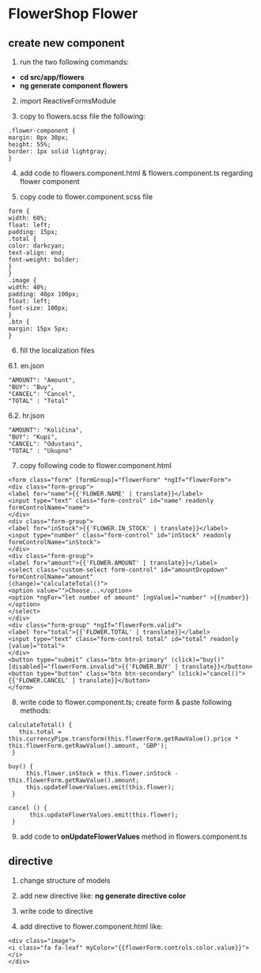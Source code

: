 # FlowerShop Flower

## create new component

1. run the two following commands:
 - <b> cd src/app/flowers</b>
- <b> ng generate component flowers</b>

2. import ReactiveFormsModule

3. copy to flowers.scss file the following:

````
.flower-component {
margin: 0px 30px;
height: 55%;
border: 1px solid lightgray;
}
````

4. add code to flowers.component.html & flowers.component.ts regarding flower component

5. copy code to flower.component.scss file

````
form {
width: 60%;
float: left;
padding: 15px;
.total {
color: darkcyan;
text-align: end;
font-weight: bolder;
}
}
.image {
width: 40%;
padding: 40px 100px;
float: left;
font-size: 100px;
}
.btn {
margin: 15px 5px;
}
````

6. fill the localization files 

  6.1. en.json

````
"AMOUNT": "Amount",
"BUY": "Buy",
"CANCEL": "Cancel",
"TOTAL" : "Total"
````

  6.2. hr.json
````
"AMOUNT": "Količina",
"BUY": "Kupi",
"CANCEL": "Odustani",
"TOTAL" : "Ukupno"
````

7. copy following code to flower.component.html

````
<form class="form" [formGroup]="flowerForm" *ngIf="flowerForm">
<div class="form-group">
<label for="name">{{'FLOWER.NAME' | translate}}</label>
<input type="text" class="form-control" id="name" readonly formControlName="name">
</div>
<div class="form-group">
<label for="inStock">{{'FLOWER.IN_STOCK' | translate}}</label>
<input type="number" class="form-control" id="inStock" readonly formControlName="inStock">
</div>
<div class="form-group">
<label for="amount">{{'FLOWER.AMOUNT' | translate}}</label>
<select class="custom-select form-control" id="amountDropdown" formControlName="amount"
(change)="calculateTotal()">
<option value="">Choose...</option>
<option *ngFor="let number of amount" [ngValue]="number" >{{number}}</option>
</select>
</div>
<div class="form-group" *ngIf="flowerForm.valid">
<label for="total">{{'FLOWER.TOTAL' | translate}}</label>
<input type="text" class="form-control total" id="total" readonly [value]="total">
</div>
<button type="submit" class="btn btn-primary" (click)="buy()"
[disabled]="flowerForm.invalid">{{'FLOWER.BUY' | translate}}</button>
<button type="button" class="btn btn-secondary" (click)="cancel()">{{'FLOWER.CANCEL' | translate}}</button>
</form>
````

8. write code to flower.component.ts; create form & paste following methods:

````
calculateTotal() {
   this.total = this.currencyPipe.transform(this.flowerForm.getRawValue().price * this.flowerForm.getRawValue().amount, 'GBP');
 }

buy() {
     this.flower.inStock = this.flower.inStock - this.flowerForm.getRawValue().amount;
     this.updateFlowerValues.emit(this.flower);
 }

cancel () {
      this.updateFlowerValues.emit(this.flower);
 }
````

9. add code to <b>onUpdateFlowerValues</b> method in flowers.component.ts 


## directive

1. change structure of models

2. add new directive like: <b>ng generate directive color</b>

3. write code to directive

4. add directive to flower.component.html like:

````
<div class="image">
<i class="fa fa-leaf" myColor="{{flowerForm.controls.color.value}}"></i>
</div>
````

